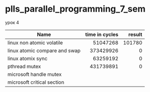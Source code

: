 # plls_parallel_programming_7_sem

урок 4

|Name|time in cycles|result|
|-----------------------|---------:|---------:|
|linux non atomic volatile | 51047268 | 101780|
|linux atomic compare and swap |373429926  | 0|
|linux atomix sync | 63259192 | 0 |
|pthread mutex | 431739891  | 0|
|microsoft handle mutex | | | 
|microsoft critical section | | |
<br>

